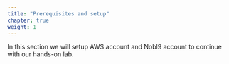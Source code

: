 ```yaml
---
title: "Prerequisites and setup"
chapter: true
weight: 1
---
```


In this section we will setup AWS account and Nobl9 account to continue with our hands-on lab.

